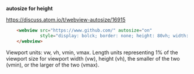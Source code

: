 **autosize for height**

https://discuss.atom.io/t/webview-autosize/16915

```html
    <webview src="https://www.github.com/" autosize="on" 
             style="display: bolck; border: none; height: 80vh; width: 95vw">
    </webview>
```

Viewport units: vw, vh, vmin, vmax. Length units representing 1% of the viewport size for viewport width (vw), height (vh), the smaller of the two (vmin), or the larger of the two (vmax).

